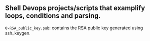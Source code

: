 Shell Devops projects/scripts that examplify loops, conditions and parsing.
---
`0-RSA_public_key.pub`: contains the RSA public key generated using ssh_keygen.
